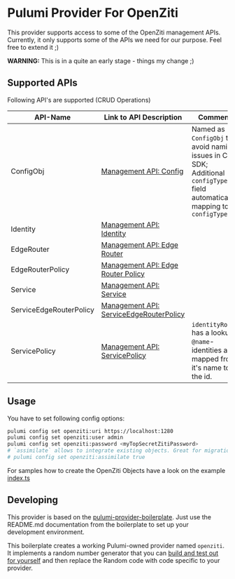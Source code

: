 # Pulumi Provider For OpenZiti

This provider supports access to some of the OpenZiti management APIs.
Currently, it only supports some of the APIs we need for our purpose.
Feel free to extend it ;)

**WARNING:** This is in a quite an early stage - things my change ;)

## Supported APIs

Following API's are supported (CRUD Operations)

| API-Name                | Link to API Description                                                                                                                            | Comments                                                                                                                             |
|-------------------------|----------------------------------------------------------------------------------------------------------------------------------------------------|--------------------------------------------------------------------------------------------------------------------------------------|
| ConfigObj               | [Management API: Config](https://openziti.io/docs/reference/developer/api/edge-management-reference/#tag/Config)                                   | Named as `ConfigObj` to avoid naming issues in C# SDK; Additional `configTypeName` field automatically mapping to the `configTypeId` |
| Identity                | [Management API: Identity](https://openziti.io/docs/reference/developer/api/edge-management-reference/#tag/Identity)                               |                                                                                                                                      |
| EdgeRouter              | [Management API: Edge Router](https://openziti.io/docs/reference/developer/api/edge-management-reference/#tag/Edge-Router)                         |                                                                                                                                      |
| EdgeRouterPolicy        | [Management API: Edge Router Policy](https://openziti.io/docs/reference/developer/api/edge-management-reference/#tag/Edge-Router-Policy)           |                                                                                                                                      |
| Service                 | [Management API: Service](https://openziti.io/docs/reference/developer/api/edge-management-reference/#tag/Service)                                 |                                                                                                                                      |
| ServiceEdgeRouterPolicy | [Management API: ServiceEdgeRouterPolicy](https://openziti.io/docs/reference/developer/api/edge-management-reference/#tag/ServiceEdgeRouterPolicy) |                                                                                                                                      |
| ServicePolicy           | [Management API: ServicePolicy](https://openziti.io/docs/reference/developer/api/edge-management-reference/#tag/ServicePolicy)                     | `identityRoles` has a lookup: `@name`-identities are mapped from it's name to the id.                                                |

## Usage

You have to set following config options:

```bash
pulumi config set openziti:uri https://localhost:1280
pulumi config set openziti:user admin
pulumi config set openziti:password <myTopSecretZitiPassword>
# `assimilate` allows to integrate existing objects. Great for migration
# pulumi config set openziti:assimilate true
```

For samples how to create the OpenZiti Objects have a look on the example [index.ts](examples/simple/index.ts)

## Developing

This provider is based on the [pulumi-provider-boilerplate](https://github.com/pulumi/pulumi-provider-boilerplate).
Just use the README.md documentation from the boilerplate to set up your development environment.

This boilerplate creates a working Pulumi-owned provider named `openziti`.
It implements a random number generator that you can [build and test out for yourself](#test-against-the-example) and
then replace the Random code with code specific to your provider.

